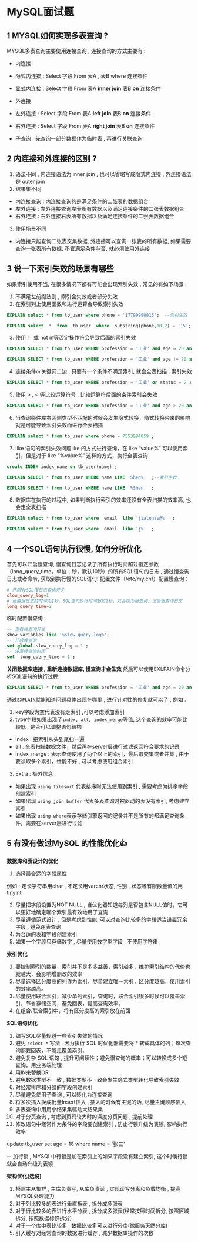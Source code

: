 # MySQL面试题
## 1 MYSQL如何实现多表查询 ?

MYSQL多表查询主要使用连接查询 , 连接查询的方式主要有 :

- 内连接

- 隐式内连接 : Select 字段 From 表A , 表B where 连接条件
- 显式内连接 : Select 字段 From 表A **inner join** 表B **on** 连接条件

- 外连接

- 左外连接 : Select 字段 From 表A **left join** 表B **on** 连接条件
- 右外连接 : Select 字段 From 表A **right join** 表B **on** 连接条件

- 子查询 : 先查询一部分数据作为临时表 , 再进行关联查询

## 2 内连接和外连接的区别 ?

1. 语法不同 , 内连接语法为 inner join , 也可以省略写成隐式内连接 , 外连接语法是 outer join
2. 结果集不同

- 内连接查询 : 内连接查询的是满足条件的二张表的数据组合
- 左外连接 : 左外连接查询左表所有数据以及满足连接条件的二张表数据组合
- 右外连接 : 右外连接右表所有数据以及满足连接条件的二张表数据组合

3. 使用场景不同

- 内连接只能查询二张表交集数据, 外连接可以查询一张表的所有数据, 如果需要查询一张表所有数据, 不管满足条件与否, 就必须使用外连接

## 3 说一下索引失效的场景有哪些

如果索引使用不当, 在很多情况下都有可能会出现索引失效 , 常见的有如下场景 :

1. 不满足左前缀法则 , 索引会失效或者部分失效
2. 在索引列上使用函数和进行运算会导致索引失效
```sql
EXPLAIN select * from tb_user where phone = '17799990015';  --索引生效

EXPLAIN select  *  from  tb_user  where  substring(phone,10,2) = '15'; -- 索引失效
```
3. 使用 != 或 not in等否定操作符会导致后面的索引失效
```sql
EXPLAIN SELECT * from tb_user WHERE profession = '工业' and age = 20 and gender = 'M' ;

EXPLAIN SELECT * from tb_user WHERE profession = '工业' and age != 20 and gender = 'M' ;
```
4. 连接条件`or`关键词二边 , 只要有一个条件不满足索引, 就会全表扫描 , 索引失效
```sql
EXPLAIN SELECT * from tb_user WHERE profession = '工业' or status = 2 ;
```
5. 使用 > , < 等比较运算符号 , 比较运算符后面的条件索引会失效
```sql
EXPLAIN SELECT * from tb_user WHERE profession = '工业' and age > 20 and gender = 'M' ;
```
6. 当查询条件左右两侧类型不匹配的时候会发生隐式转换，隐式转换带来的影响就是可能导致索引失效而进行全表扫描
```sql
EXPLAIN select * from tb_user where phone = 7553994859 ;
```

7. like 语句的索引失效问题like 的方式进行查询，在 like “value%” 可以使用索引，但是对于 like “%value%” 这样的方式，执行全表查询
```sql
create INDEX index_name on tb_user(name) ;

EXPLAIN SELECT * from tb_user WHERE name LIKE 'Shen%'  ;--索引生效

EXPLAIN SELECT * from tb_user WHERE name LIKE '%Shen'  ;
```
8. 数据库在执行的过程中, 如果判断执行索引的效率还没有全表扫描的效率高, 也会走全表扫描
```sql
EXPLAIN select * from tb_user where  email  like 'jialunze@%'  ;

EXPLAIN select * from tb_user where  email  like 'j%'  ;
```
## 4 一个SQL语句执行很慢, 如何分析优化

首先可以开启慢查询, 慢查询日志记录了所有执行时间超过指定参数（long_query_time，单位：秒，默认10秒）的所有SQL语句的日志 , 通过慢查询日志或者命令, 获取到执行慢的SQL语句!
配置文件（/etc/my.cnf）配置慢查询：
```cnf
# 开启MySQL慢日志查询开关
slow_query_log=1
# 设置慢日志的时间为2秒，SQL语句执行时间超过2秒，就会视为慢查询，记录慢查询日志
long_query_time=2
```
临时配置慢查询 :
```sql
-- 查看慢查询开关
show variables like '%slow_query_log%';
-- 开启慢查询
set global slow_query_log = 1 ;
-- 设置慢查询时间
set  long_query_time = 1 ;
```
**关闭数据库连接 , 重新连接数据库, 慢查询才会生效**
然后可以使用EXLPAIN命令分析SQL语句的执行过程:
```sql
EXPLAIN SELECT * from tb_user WHERE profession = '工业' and age = 20 and gender = '1' 
```

通过`EXPLAIN`就能知道问题具体出现在哪里 , 进行针对性的修复就可以了 , 例如 :

1. key字段为空代表没有走索引 ,可以考虑添加索引
2. type字段如果出现了`index, all, index_merge`等值, 这个查询的效率可能比较低 , 是否可以调整语句结构

- index : 把索引从头到尾扫⼀遍
- all : 全表扫描数据⽂件，然后再在server层进⾏过滤返回符合要求的记录
- index_merge : 表示查询使⽤了两个以上的索引，最后取交集或者并集 , 由于要读取多个索引，性能不好 , 可以考虑使用组合索引

3. Extra : 额外信息

- 如果出现 `using filesort` 代表排序时⽆法使⽤到索引 , 需要考虑为排序字段创建索引
- 如果出现 `using join buffer` 代表多表查询时被驱动的表没有索引, 考虑建立索引
- 如果出现 `using where`表示存储引擎返回的记录并不是所有的都满⾜查询条件，需要在server层进⾏过滤

## 5 有没有做过MySQL 的性能优化👍

**数据库和表设计的优化**

1. 选择最合适的字段属性

例如 : 定长字符串用char , 不定长用varchr状态, 性别 , 状态等有限数量值的用tinyint

2. 尽量把字段设置为NOT NULL , 当优化器知道每列是否包含NULL值时，它可以更好地确定哪个索引最有效地用于查询
3. 尽量遵循范式设计 , 但是考虑到性能, 可以对查询比较多的字段适当设置冗余字段 , 避免连表查询
4. 为合适的表和字段创建索引
5. 如果一个字段只存储数字 , 尽量使用数字型字段 , 不使用字符串

**索引优化**

1. 要控制索引的数量，索引并不是多多益善，索引越多，维护索引结构的代价也就越大，会影响增删改的效率
2. 尽量选择区分度高的列作为索引，尽量建立唯一索引，区分度越高，使用索引的效率越高。
3. 尽量使用联合索引，减少单列索引，查询时，联合索引很多时候可以覆盖索引，节省存储空间，避免回表，提高查询效率。
4. 在组合/联合索引中，将有区分度高的索引放在前面

**SQL语句优化**

1. 编写SQL尽量规避一些索引失效的情况
2. 避免 `select *` 写法 , 因为执行 SQL 时优化器需要将 * 转成具体的列；每次查询都要回表，不能走覆盖索引。
3. 避免复杂 SQL 语句 , 提升可阅读性；避免慢查询的概率；可以转换成多个短查询，用业务端处理
4. 用IN来替换OR
5. 避免数据类型不一致 , 数据类型不一致会发生隐式类型转化导致索引失效
6. 对经常排序和分组的字段创建索引
7. 尽量避免使用子查询 , 可以转化为连接查询
8. 将多次插入换成批量Insert插入 , 插入的时候有主键的话, 尽量主键顺序插入
9. 多表查询中用用小结果集驱动大结果集
10. 对于分页查询 , 考虑到页码较大时的深度分页问题 , 提前处理
11. 修改语句中经常作为条件的字段要创建索引 , 防止行锁升级为表锁, 影响执行效率

update tb_user set age = 18 where name = '张三'

-- 加行锁 , MYSQL中行锁是加在索引上的如果字段没有建立索引, 这个时候行锁就会自动升级为表锁

**架构优化(选说)**

1. 搭建主从集群 , 主库负责写, 从库负责读 , 实现读写分离和负载均衡 , 提高MYSQL处理能力
2. 对于列比较多的表进行垂直拆表 , 拆分成多张表
3. 对于行比较多的表进行水平分表 , 拆分成多张表(经常按照时间拆分, 按照区域拆分, 按照数据标识拆分)
4. 对于一个库中表比较多 , 数据比较多可以进行分库(微服务天然分库)
5. 引入缓存对经常查询的数据进行缓存 , 减少数据库操作的次数